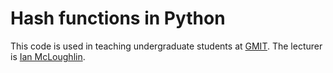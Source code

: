 # Hash functions in Python
This code is used in teaching undergraduate students at [GMIT](http://www.gmit.ie).
The lecturer is [Ian McLoughlin](https://ianmcloughlin.github.io).
